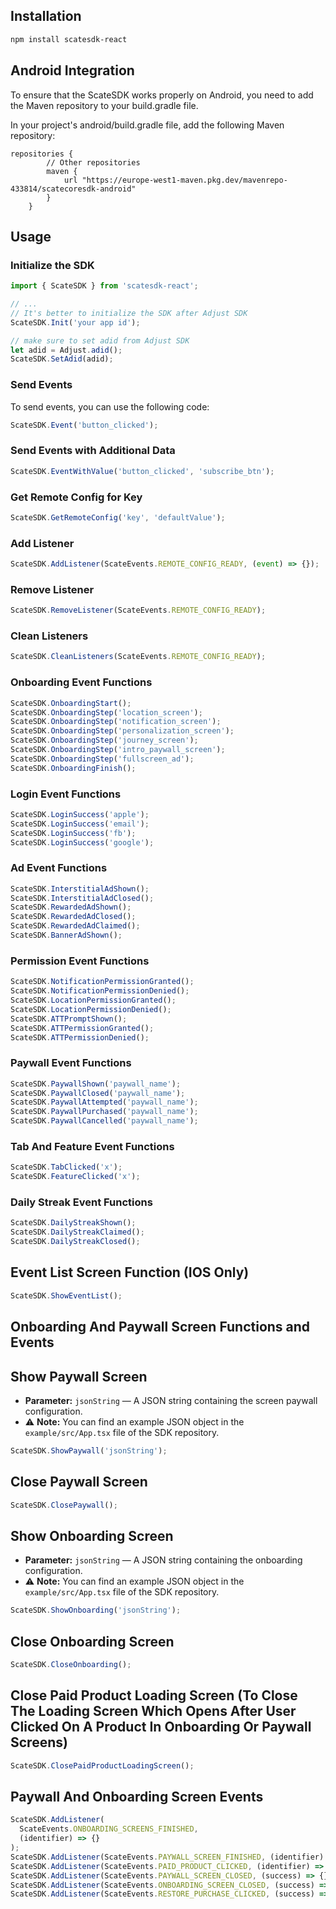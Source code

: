 ## Installation

```sh
npm install scatesdk-react
```

## Android Integration

To ensure that the ScateSDK works properly on Android, you need to add the Maven repository to your build.gradle file.

In your project's android/build.gradle file, add the following Maven repository:

```
repositories {
        // Other repositories
        maven {
            url "https://europe-west1-maven.pkg.dev/mavenrepo-433814/scatecoresdk-android"
        }
    }
```

## Usage

### Initialize the SDK

```js
import { ScateSDK } from 'scatesdk-react';

// ...
// It's better to initialize the SDK after Adjust SDK
ScateSDK.Init('your app id');

// make sure to set adid from Adjust SDK
let adid = Adjust.adid();
ScateSDK.SetAdid(adid);
```

### Send Events

To send events, you can use the following code:

```js
ScateSDK.Event('button_clicked');
```

### Send Events with Additional Data

```js
ScateSDK.EventWithValue('button_clicked', 'subscribe_btn');
```

### Get Remote Config for Key

```js
ScateSDK.GetRemoteConfig('key', 'defaultValue');
```

### Add Listener

```js
ScateSDK.AddListener(ScateEvents.REMOTE_CONFIG_READY, (event) => {});
```

### Remove Listener

```js
ScateSDK.RemoveListener(ScateEvents.REMOTE_CONFIG_READY);
```

### Clean Listeners

```js
ScateSDK.CleanListeners(ScateEvents.REMOTE_CONFIG_READY);
```

### Onboarding Event Functions

```js
ScateSDK.OnboardingStart();
ScateSDK.OnboardingStep('location_screen');
ScateSDK.OnboardingStep('notification_screen');
ScateSDK.OnboardingStep('personalization_screen');
ScateSDK.OnboardingStep('journey_screen');
ScateSDK.OnboardingStep('intro_paywall_screen');
ScateSDK.OnboardingStep('fullscreen_ad');
ScateSDK.OnboardingFinish();
```

### Login Event Functions

```js
ScateSDK.LoginSuccess('apple');
ScateSDK.LoginSuccess('email');
ScateSDK.LoginSuccess('fb');
ScateSDK.LoginSuccess('google');
```

### Ad Event Functions

```js
ScateSDK.InterstitialAdShown();
ScateSDK.InterstitialAdClosed();
ScateSDK.RewardedAdShown();
ScateSDK.RewardedAdClosed();
ScateSDK.RewardedAdClaimed();
ScateSDK.BannerAdShown();
```

### Permission Event Functions

```js
ScateSDK.NotificationPermissionGranted();
ScateSDK.NotificationPermissionDenied();
ScateSDK.LocationPermissionGranted();
ScateSDK.LocationPermissionDenied();
ScateSDK.ATTPromptShown();
ScateSDK.ATTPermissionGranted();
ScateSDK.ATTPermissionDenied();
```

### Paywall Event Functions

```js
ScateSDK.PaywallShown('paywall_name');
ScateSDK.PaywallClosed('paywall_name');
ScateSDK.PaywallAttempted('paywall_name');
ScateSDK.PaywallPurchased('paywall_name');
ScateSDK.PaywallCancelled('paywall_name');
```

### Tab And Feature Event Functions

```js
ScateSDK.TabClicked('x');
ScateSDK.FeatureClicked('x');
```

### Daily Streak Event Functions

```js
ScateSDK.DailyStreakShown();
ScateSDK.DailyStreakClaimed();
ScateSDK.DailyStreakClosed();
```

## Event List Screen Function (IOS Only)

```js
ScateSDK.ShowEventList();
```

## Onboarding And Paywall Screen Functions and Events

## Show Paywall Screen

- **Parameter:** `jsonString` — A JSON string containing the screen paywall configuration.
- ⚠️ **Note:** You can find an example JSON object in the `example/src/App.tsx` file of the SDK repository.

```js
ScateSDK.ShowPaywall('jsonString');
```

## Close Paywall Screen

```js
ScateSDK.ClosePaywall();
```

## Show Onboarding Screen

- **Parameter:** `jsonString` — A JSON string containing the onboarding configuration.
- ⚠️ **Note:** You can find an example JSON object in the `example/src/App.tsx` file of the SDK repository.

```js
ScateSDK.ShowOnboarding('jsonString');
```

## Close Onboarding Screen

```js
ScateSDK.CloseOnboarding();
```

## Close Paid Product Loading Screen (To Close The Loading Screen Which Opens After User Clicked On A Product In Onboarding Or Paywall Screens)

```js
ScateSDK.ClosePaidProductLoadingScreen();
```

## Paywall And Onboarding Screen Events

```js
ScateSDK.AddListener(
  ScateEvents.ONBOARDING_SCREENS_FINISHED,
  (identifier) => {}
);
ScateSDK.AddListener(ScateEvents.PAYWALL_SCREEN_FINISHED, (identifier) => {});
ScateSDK.AddListener(ScateEvents.PAID_PRODUCT_CLICKED, (identifier) => {});
ScateSDK.AddListener(ScateEvents.PAYWALL_SCREEN_CLOSED, (success) => {});
ScateSDK.AddListener(ScateEvents.ONBOARDING_SCREEN_CLOSED, (success) => {});
ScateSDK.AddListener(ScateEvents.RESTORE_PURCHASE_CLICKED, (success) => {});
```
